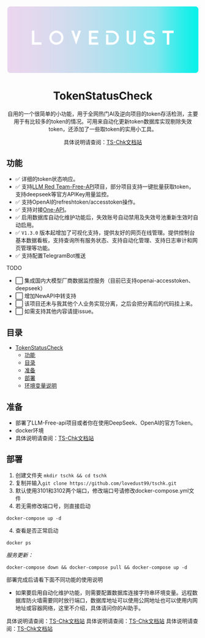 
<div align="center">

![1](https://github.com/lovedust99/Source/blob/main/pic/lovedust.png?raw=true)

# TokenStatusCheck

自用的一个很简单的小功能，用于全网热门AI及逆向项目的token存活检测，主要用于有比较多的token的情况。可用来自动化更新token数据库实现剔除失效token，还添加了一些取token的实用小工具。

具体说明请查阅：[TS-Chk文档站](https://tschkdoc.pages.dev)

</div>

## 功能

- ✅ 详细的token状态响应。
- ✅ 支持[LLM Red Team-Free-API](https://github.com/LLM-Red-Team)项目，部分项目支持一键批量获取token，支持deepseek等官方APIKey用量监控。
- ✅ 支持OpenAI的refreshtoken/accesstoken操作。
- ✅ 支持对接[One-API](https://github.com/songquanpeng/one-api)。
- ✅ 启用数据库自动化维护功能后，失效账号自动禁用及失效号池重新生效时自动启用。
- ✅ `V1.3.0` 版本起增加了可视化支持，提供友好的网页在线管理。提供控制台基本数据看板，支持查询所有服务状态、支持自动化管理、支持日志审计和网页管理等功能。
- ✅ 支持配置TelegramBot推送

TODO
- ⬜ 集成国内大模型厂商数据监控服务（目前已支持openai-accesstoken、deepseek）
- ⬜ 增加NewAPI中转支持
- ⬜ 该项目还未与我其他个人业务实现分离，之后会把分离后的代码挂上来。
- ⬜ 如需支持其他内容请提issue。


## 目录
<!-- @import "[TOC]" {cmd="toc" depthFrom=1 depthTo=6 orderedList=false} -->

<!-- code_chunk_output -->

- [TokenStatusCheck](#tokenstatuscheck)
  - [功能](#功能)
  - [目录](#目录)
  - [准备](#准备)
  - [部署](#部署)
  - [环境变量说明](#环境变量说明)

<!-- /code_chunk_output -->



## 准备

- 部署了LLM-Free-api项目或者你在使用DeepSeek、OpenAI的官方Token。
- docker环境
- 具体说明请查阅：[TS-Chk文档站](https://tschkdoc.pages.dev)

## 部署
1. 创建文件夹 `mkdir tschk && cd tschk`
2. 复制并输入`git clone https://github.com/lovedust99/tschk.git`
3. 默认使用3101和3102两个端口，修改端口号请修改docker-compose.yml文件
4. 若无需修改端口号，则直接启动
```
docker-compose up -d
```
4. 查看是否正常启动
```
docker ps
```
*服务更新：*
```
docker-compose down && docker-compose pull && docker-compose up -d
```
部署完成后请看下面不同功能的使用说明

- 如果要启用自动化维护功能，则需要配置数据库连接字符串环境变量。远程数据库防火墙需要同时放行端口，数据库地址可以使用公网地址也可以使用内网地址或容器网络，这里不介绍，具体请问你的AI助手。

具体说明请查阅：[TS-Chk文档站](https://tschkdoc.pages.dev)
具体说明请查阅：[TS-Chk文档站](https://tschkdoc.pages.dev)
具体说明请查阅：[TS-Chk文档站](https://tschkdoc.pages.dev)


